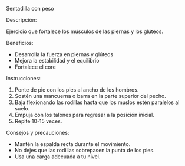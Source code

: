 Sentadilla con peso


Descripción:

Ejercicio que fortalece los músculos de las piernas y los glúteos.


Beneficios:

- Desarrolla la fuerza en piernas y glúteos
- Mejora la estabilidad y el equilibrio
- Fortalece el core


Instrucciones:

1. Ponte de pie con los pies al ancho de los hombros.
2. Sostén una mancuerna o barra en la parte superior del pecho.
3. Baja flexionando las rodillas hasta que los muslos estén paralelos al suelo.
4. Empuja con los talones para regresar a la posición inicial.
5. Repite 10-15 veces.


Consejos y precauciones:

- Mantén la espalda recta durante el movimiento.
- No dejes que las rodillas sobrepasen la punta de los pies.
- Usa una carga adecuada a tu nivel.
